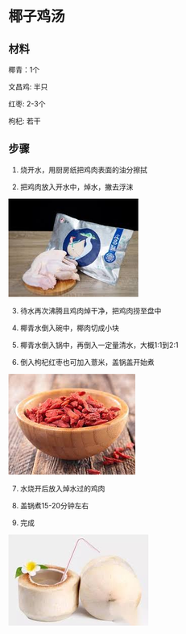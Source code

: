 # 椰子鸡汤

## 材料

椰青：1个

文昌鸡: 半只

红枣: 2-3个

枸杞: 若干

## 步骤

1. 烧开水，用厨房纸把鸡肉表面的油分擦拭

2. 把鸡肉放入开水中，焯水，撇去浮沫

![chicken](https://raw.githubusercontent.com/UoooBarry/nly/recipes/assets/chicken.jpeg)
  
3. 待水再次沸腾且鸡肉焯干净，把鸡肉捞至盘中

4. 椰青水倒入碗中，椰肉切成小块

5. 椰青水倒入锅中，再倒入一定量清水，大概1:1到2:1

6. 倒入枸杞红枣也可加入薏米，盖锅盖开始煮

![gouqi](https://raw.githubusercontent.com/UoooBarry/nly/recipes/assets/gouqi.jpeg)

7. 水烧开后放入焯水过的鸡肉

8. 盖锅煮15-20分钟左右

9.  完成

![coconut](https://raw.githubusercontent.com/UoooBarry/nly/recipes/assets/coconut.jpeg)